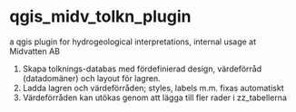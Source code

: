 # qgis_midv_tolkn_plugin
a qgis plugin for hydrogeological interpretations, internal usage at Midvatten AB

  1. Skapa tolknings-databas med fördefinierad design, värdeförråd (datadomäner) och layout för lagren.
  2. Ladda lagren och värdeförråden; styles, labels m.m. fixas automatiskt
  3. Värdeförråden kan utökas genom att lägga till fler rader i zz_tabellerna
